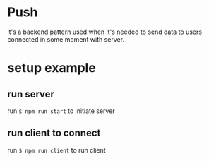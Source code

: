 # Push

it's a backend pattern used when it's needed to send data to users connected in some moment with server.

# setup example

## run server

run `$ npm run start` to initiate server

## run client to connect

run `$ npm run client` to run client
